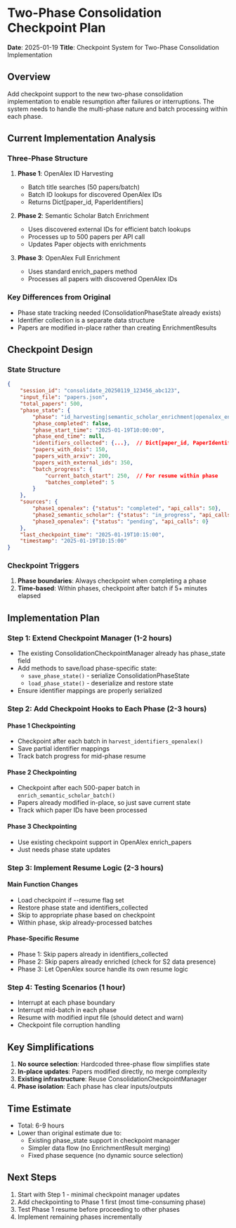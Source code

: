 # Two-Phase Consolidation Checkpoint Plan

**Date**: 2025-01-19
**Title**: Checkpoint System for Two-Phase Consolidation Implementation

## Overview
Add checkpoint support to the new two-phase consolidation implementation to enable resumption after failures or interruptions. The system needs to handle the multi-phase nature and batch processing within each phase.

## Current Implementation Analysis

### Three-Phase Structure
1. **Phase 1**: OpenAlex ID Harvesting
   - Batch title searches (50 papers/batch)
   - Batch ID lookups for discovered OpenAlex IDs
   - Returns Dict[paper_id, PaperIdentifiers]

2. **Phase 2**: Semantic Scholar Batch Enrichment
   - Uses discovered external IDs for efficient batch lookups
   - Processes up to 500 papers per API call
   - Updates Paper objects with enrichments

3. **Phase 3**: OpenAlex Full Enrichment
   - Uses standard enrich_papers method
   - Processes all papers with discovered OpenAlex IDs

### Key Differences from Original
- Phase state tracking needed (ConsolidationPhaseState already exists)
- Identifier collection is a separate data structure
- Papers are modified in-place rather than creating EnrichmentResults

## Checkpoint Design

### State Structure
```json
{
    "session_id": "consolidate_20250119_123456_abc123",
    "input_file": "papers.json",
    "total_papers": 500,
    "phase_state": {
        "phase": "id_harvesting|semantic_scholar_enrichment|openalex_enrichment|completed",
        "phase_completed": false,
        "phase_start_time": "2025-01-19T10:00:00",
        "phase_end_time": null,
        "identifiers_collected": {...},  // Dict[paper_id, PaperIdentifiers]
        "papers_with_dois": 150,
        "papers_with_arxiv": 200,
        "papers_with_external_ids": 350,
        "batch_progress": {
            "current_batch_start": 250,  // For resume within phase
            "batches_completed": 5
        }
    },
    "sources": {
        "phase1_openalex": {"status": "completed", "api_calls": 50},
        "phase2_semantic_scholar": {"status": "in_progress", "api_calls": 2},
        "phase3_openalex": {"status": "pending", "api_calls": 0}
    },
    "last_checkpoint_time": "2025-01-19T10:15:00",
    "timestamp": "2025-01-19T10:15:00"
}
```

### Checkpoint Triggers
1. **Phase boundaries**: Always checkpoint when completing a phase
2. **Time-based**: Within phases, checkpoint after batch if 5+ minutes elapsed

## Implementation Plan

### Step 1: Extend Checkpoint Manager (1-2 hours)
- The existing ConsolidationCheckpointManager already has phase_state field
- Add methods to save/load phase-specific state:
  - `save_phase_state()` - serialize ConsolidationPhaseState
  - `load_phase_state()` - deserialize and restore state
- Ensure identifier mappings are properly serialized

### Step 2: Add Checkpoint Hooks to Each Phase (2-3 hours)

#### Phase 1 Checkpointing
- Checkpoint after each batch in `harvest_identifiers_openalex()`
- Save partial identifier mappings
- Track batch progress for mid-phase resume

#### Phase 2 Checkpointing
- Checkpoint after each 500-paper batch in `enrich_semantic_scholar_batch()`
- Papers already modified in-place, so just save current state
- Track which paper IDs have been processed

#### Phase 3 Checkpointing
- Use existing checkpoint support in OpenAlex enrich_papers
- Just needs phase state updates

### Step 3: Implement Resume Logic (2-3 hours)

#### Main Function Changes
- Load checkpoint if --resume flag set
- Restore phase state and identifiers_collected
- Skip to appropriate phase based on checkpoint
- Within phase, skip already-processed batches

#### Phase-Specific Resume
- Phase 1: Skip papers already in identifiers_collected
- Phase 2: Skip papers already enriched (check for S2 data presence)
- Phase 3: Let OpenAlex source handle its own resume logic

### Step 4: Testing Scenarios (1 hour)
- Interrupt at each phase boundary
- Interrupt mid-batch in each phase
- Resume with modified input file (should detect and warn)
- Checkpoint file corruption handling

## Key Simplifications
1. **No source selection**: Hardcoded three-phase flow simplifies state
2. **In-place updates**: Papers modified directly, no merge complexity
3. **Existing infrastructure**: Reuse ConsolidationCheckpointManager
4. **Phase isolation**: Each phase has clear inputs/outputs

## Time Estimate
- Total: 6-9 hours
- Lower than original estimate due to:
  - Existing phase_state support in checkpoint manager
  - Simpler data flow (no EnrichmentResult merging)
  - Fixed phase sequence (no dynamic source selection)

## Next Steps
1. Start with Step 1 - minimal checkpoint manager updates
2. Add checkpointing to Phase 1 first (most time-consuming phase)
3. Test Phase 1 resume before proceeding to other phases
4. Implement remaining phases incrementally
